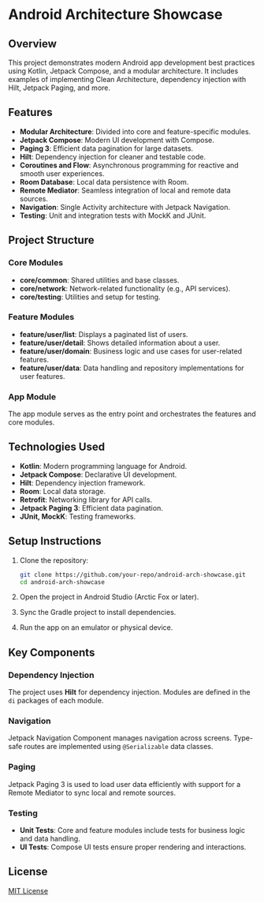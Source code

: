 # Android Architecture Showcase

## Overview

This project demonstrates modern Android app development best practices using Kotlin, Jetpack Compose, and a modular architecture. It includes examples of implementing Clean Architecture, dependency injection with Hilt, Jetpack Paging, and more.

## Features

- **Modular Architecture**: Divided into core and feature-specific modules.
- **Jetpack Compose**: Modern UI development with Compose.
- **Paging 3**: Efficient data pagination for large datasets.
- **Hilt**: Dependency injection for cleaner and testable code.
- **Coroutines and Flow**: Asynchronous programming for reactive and smooth user experiences.
- **Room Database**: Local data persistence with Room.
- **Remote Mediator**: Seamless integration of local and remote data sources.
- **Navigation**: Single Activity architecture with Jetpack Navigation.
- **Testing**: Unit and integration tests with MockK and JUnit.

## Project Structure

### Core Modules

- **core/common**: Shared utilities and base classes.
- **core/network**: Network-related functionality (e.g., API services).
- **core/testing**: Utilities and setup for testing.

### Feature Modules

- **feature/user/list**: Displays a paginated list of users.
- **feature/user/detail**: Shows detailed information about a user.
- **feature/user/domain**: Business logic and use cases for user-related features.
- **feature/user/data**: Data handling and repository implementations for user features.

### App Module

The app module serves as the entry point and orchestrates the features and core modules.

## Technologies Used

- **Kotlin**: Modern programming language for Android.
- **Jetpack Compose**: Declarative UI development.
- **Hilt**: Dependency injection framework.
- **Room**: Local data storage.
- **Retrofit**: Networking library for API calls.
- **Jetpack Paging 3**: Efficient data pagination.
- **JUnit, MockK**: Testing frameworks.

## Setup Instructions

1. Clone the repository:
   ```bash
   git clone https://github.com/your-repo/android-arch-showcase.git
   cd android-arch-showcase
   ```

2. Open the project in Android Studio (Arctic Fox or later).

3. Sync the Gradle project to install dependencies.

4. Run the app on an emulator or physical device.

## Key Components

### Dependency Injection

The project uses **Hilt** for dependency injection. Modules are defined in the `di` packages of each module.

### Navigation

Jetpack Navigation Component manages navigation across screens. Type-safe routes are implemented using `@Serializable` data classes.

### Paging

Jetpack Paging 3 is used to load user data efficiently with support for a Remote Mediator to sync local and remote sources.

### Testing

- **Unit Tests**: Core and feature modules include tests for business logic and data handling.
- **UI Tests**: Compose UI tests ensure proper rendering and interactions.

## License

[MIT License](LICENSE)


